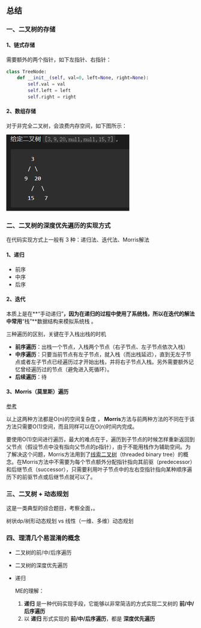 ## 总结

### 一、二叉树的存储

#### 1、链式存储

需要额外的两个指针，如下左指针、右指针：

```python
class TreeNode:
    def __init__(self, val=0, left=None, right=None):
        self.val = val
        self.left = left
        self.right = right
```

#### 2、数组存储

对于非完全二叉树，会浪费内存空间，如下图所示：

![1602292804056](../image/二叉树的存储.png)

### 二、二叉树的深度优先遍历的实现方式

在代码实现方式上一般有 3 种：递归法、迭代法、Morris解法


#### 1、递归

* 前序
* 中序
* 后序

#### 2、迭代

本质上是在**“手动递归”**，因为在递归的过程中使用了系统栈，所以在迭代的解法中常用**“栈”**数据结构来模拟系统栈 。

三种遍历的区别，关键在于入栈出栈的时机    
* **前序遍历**：出栈一个节点，入栈两个节点（右子节点、左子节点依次入栈）    
* **中序遍历**：只要当前节点有左子节点，就入栈（而出栈延迟），直到无左子节点或者左子节点已经遍历过才开始出栈，并将右子节点入栈。另外需要额外记忆曾经遍历过的节点（避免进入死循环）。    
* **后续遍历**：待           


#### 3、Morris（莫里斯）遍历

[参考](https://www.cnblogs.com/anniekim/archive/2013/06/15/morristraversal.html)

以上这两种方法都是O(n)的空间复杂度 ， **Morris**方法与前两种方法的不同在于该方法只需要O(1)空间，而且同样可以在O(n)时间内完成。 

要使用O(1)空间进行遍历，最大的难点在于，遍历到子节点的时候怎样重新返回到父节点（假设节点中没有指向父节点的p指针），由于不能用栈作为辅助空间。为了解决这个问题，Morris方法用到了[线索二叉树](http://en.wikipedia.org/wiki/Threaded_binary_tree#The_array_of_Inorder_traversal)（threaded binary tree）的概念。在Morris方法中不需要为每个节点额外分配指针指向其前驱（predecessor）和后继节点（successor），只需要利用叶子节点中的左右空指针指向某种顺序遍历下的前驱节点或后继节点就可以了。

### 三、二叉树 + 动态规划

这是一类典型的综合题目，考察全面，。

树状dp/树形动态规划    vs     线性（一维、多维）动态规划

### 四、理清几个易混淆的概念

* 二叉树的前/中/后序遍历

* 二叉树的深度优先遍历
* 递归

   ME的理解：

	1. **递归** 是一种代码实现手段，它能够以非常简洁的方式实现二叉树的 **前/中/后序遍历**
 	2. 以 **递归** 形式实现的 **前/中/后序遍历**，都是 **深度优先遍历**

